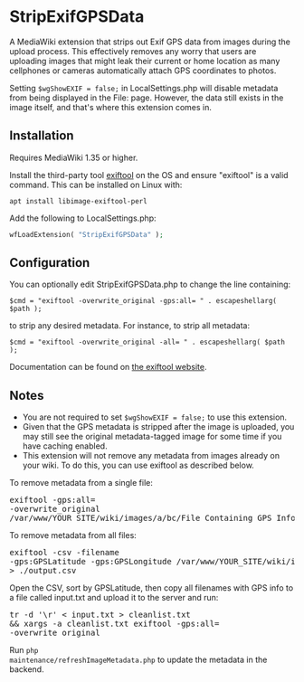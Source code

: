 # StripExifGPSData

A MediaWiki extension that strips out Exif GPS data from images during the
upload process. This effectively removes any worry that users are uploading
images that might leak their current or home location as many cellphones or
cameras automatically attach GPS coordinates to photos.

Setting `$wgShowEXIF = false;` in LocalSettings.php will disable metadata
from being displayed in the File: page. However, the data still exists in
the image itself, and that's where this extension comes in.

## Installation

Requires MediaWiki 1.35 or higher.

Install the third-party tool [exiftool](https://exiftool.org/) on the OS and
ensure "exiftool" is a valid command. This can be installed on Linux with:
```
apt install libimage-exiftool-perl
```

Add the following to LocalSettings.php:

```php
wfLoadExtension( "StripExifGPSData" );
```

## Configuration

You can optionally edit StripExifGPSData.php to change the line containing:

`$cmd = "exiftool -overwrite_original -gps:all= " . escapeshellarg( $path );`

to strip any desired metadata. For instance, to strip all metadata:

`$cmd = "exiftool -overwrite_original -all= " . escapeshellarg( $path );`

Documentation can be found on [the exiftool website](https://exiftool.org/).

## Notes
* You are not required to set `$wgShowEXIF = false;` to use this extension.
* Given that the GPS metadata is stripped after the image is uploaded, you
may still see the original metadata-tagged image for some time if you have
caching enabled.
* This extension will not remove any metadata from images already on your wiki. To do this, you can use exiftool as described below.

To remove metadata from a single file: <pre>exiftool -gps:all= -overwrite_original /var/www/YOUR_SITE/wiki/images/a/bc/File_Containing_GPS_Info.jpg</pre>
To remove metadata from all files: <pre>exiftool -csv -filename -gps:GPSLatitude -gps:GPSLongitude /var/www/YOUR_SITE/wiki/images/ -r > ./output.csv</pre>
Open the CSV, sort by GPSLatitude, then copy all filenames with GPS info to a file called input.txt and upload it to the server and run: <pre>tr -d '\r' < input.txt > cleanlist.txt && xargs -a cleanlist.txt exiftool -gps:all= -overwrite_original</pre>
Run <code>php maintenance/refreshImageMetadata.php</code> to update the metadata in the backend.
